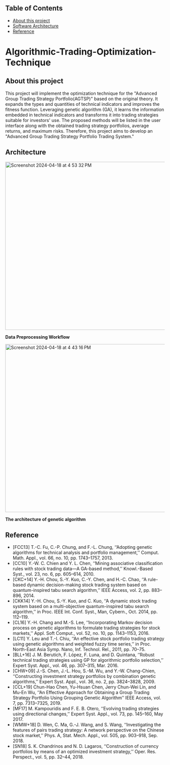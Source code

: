 ## Table of Contents
- [About this project](#About-this-project)
- [Software Architecture](#Software-Architecture)
- [Reference](#Reference)


# Algorithmic-Trading-Optimization-Technique
## About this project
This project will implement the optimization technique for the "Advanced Group Trading Strategy Portfolio(AGTSP)" based on the original theory. It expands the types and quantities of technical indicators and improves the fitness function. Leveraging genetic algorithm (GA), it learns the information embedded in technical indicators and transforms it into trading strategies suitable for investors' use. The proposed methods will be listed in the user interface along with the obtained trading strategy portfolios, average returns, and maximum risks. Therefore, this project aims to develop an "Advanced Group Trading Strategy Portfolio Trading System."


## Architecture
<img width="531" alt="Screenshot 2024-04-18 at 4 53 32 PM" src="https://github.com/Harry-0613/Algorithmic-Trading-Optimization-Technique/assets/100923612/6340876a-b69f-47ca-8f81-d0c2b1050bd9">

**Data Preprocessing Workflow**

<img width="531" alt="Screenshot 2024-04-18 at 4 43 16 PM" src="https://github.com/Harry-0613/Algorithmic-Trading-Optimization-Technique/assets/100923612/3c7a7c51-ae04-4ccc-8130-474e3e82785d">

**The architecture of genetic algorithm**

## Reference 
- [FCC13] T.-C. Fu, C.-P. Chung, and F.-L. Chung, ‘‘Adopting genetic algorithms for technical analysis and portfolio management,’’ Comput. Math. Appl., vol. 66, no. 10, pp. 1743–1757, 2013.
- [CC10] Y.-W. C. Chien and Y. L. Chen, ‘‘Mining associative classification rules with stock trading data—A GA-based method,’’ Knowl.-Based Syst., vol. 23, no. 6, pp. 605–614, 2010.
- [CKC+14] Y.-H. Chou, S.-Y. Kuo, C.-Y. Chen, and H.-C. Chao, ‘‘A rule-based dynamic decision-making stock trading system based on quantum-inspired tabu search algorithm,’’ IEEE Access, vol. 2, pp. 883–896, 2014.
- [CKK14] Y.-H. Chou, S.-Y. Kuo, and C. Kuo, ‘‘A dynamic stock trading system based on a multi-objective quantum-inspired tabu search algorithm,’’ in Proc. IEEE Int. Conf. Syst., Man, Cybern., Oct. 2014, pp. 112–119.
- [CL16] Y.-H. Chang and M.-S. Lee, ‘‘Incorporating Markov decision process on genetic algorithms to formulate trading strategies for stock markets,’’ Appl. Soft Comput., vol. 52, no. 10, pp. 1143–1153, 2016. 
- [LC11] Y. Leu and T.-I. Chiu, ‘‘An effective stock portfolio trading strategy using genetic algorithms and weighted fuzzy time series,’’ in Proc. North-East Asia Symp. Nano, Inf. Technol. Rel., 2011, pp. 70–75. 
- [BLL+16] J. M. Berutich, F. López, F. Luna, and D. Quintana, ‘‘Robust technical trading strategies using GP for algorithmic portfolio selection,’’ Expert Syst. Appl., vol. 46, pp. 307–315, Mar. 2016.
- [CHW+09] J.-S. Chen, J.-L. Hou, S.-M. Wu, and Y.-W. Chang-Chien, ‘‘Constructing investment strategy portfolios by combination genetic algorithms,’’ Expert Syst. Appl., vol. 36, no. 2, pp. 3824–3828, 2009. 
- [CCL+19] Chun-Hao Chen, Yu-Hsuan Chen, Jerry Chun-Wei Lin, and Mu-En Wu, ‘‘An Effective Approach for Obtaining a Group Trading Strategy Portfolio Using Grouping Genetic Algorithm’’ IEEE Access, vol. 7, pp. 7313–7325, 2019. 
- [MF17] M. Kampouridis and F. E. B. Otero, ‘‘Evolving trading strategies using directional changes,’’ Expert Syst. Appl., vol. 73, pp. 145–160, May 2017.
- [WMW+18] D. Wen, C. Ma, G.-J. Wang, and S. Wang, ‘‘Investigating the features of pairs trading strategy: A network perspective on the Chinese stock market,’’ Phys. A, Stat. Mech. Appl., vol. 505, pp. 903–918, Sep. 2018.
- [SN18] S. K. Chandrinos and N. D. Lagaros, ‘‘Construction of currency portfolios by means of an optimized investment strategy,’’ Oper. Res. Perspect., vol. 5, pp. 32–44, 2018.
